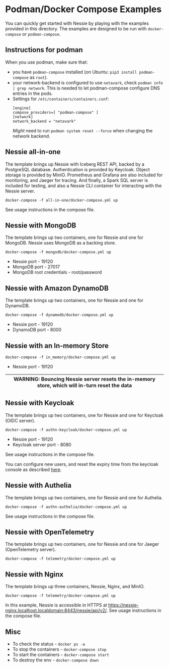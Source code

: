 # Podman/Docker Compose Examples

You can quickly get started with Nessie by playing with the examples provided in this directory. 
The examples are designed to be run with `docker-compose` or `podman-compose`.

## Instructions for podman

When you use podman, make sure that:
* you have `podman-compose` installed (on Ubuntu: `pip3 install podman-compose` as `root`).
* your network-backend is configured to use `netavark`, check `podman info | grep network`.
  This is needed to let podman-compose configure DNS entries in the pods.
* Settings for `/etc/containers/containers.conf`:
  ```
  [engine]
  compose_providers=[ "podman-compose" ]
  [network]
  network_backend = "netavark"
  ```
  _Might_ need to run `podman system reset --force` when changing the network backend. 

## Nessie all-in-one

The template brings up Nessie with Iceberg REST API, backed by a PostgreSQL database. Authentication
is provided by Keycloak. Object storage is provided by MinIO. Prometheus and Grafana are also
included for monitoring, and Jaeger for tracing. And finally, a Spark SQL server is included for
testing, and also a Nessie CLI container for interacting with the Nessie server.

```shell
docker-compose -f all-in-one/docker-compose.yml up
```

See usage instructions in the compose file.

## Nessie with MongoDB
The template brings up two containers, one for Nessie and one for MongoDB. Nessie uses MongoDB as a backing store.
```shell
docker-compose -f mongodb/docker-compose.yml up
```
- Nessie port - 19120
- MongoDB port - 27017
- MongoDB root credentials - root/password

## Nessie with Amazon DynamoDB
The template brings up two containers, one for Nessie and one for DynamoDB.
```shell
docker-compose -f dynamodb/docker-compose.yml up
```
- Nessie port - 19120
- DynamoDB port - 8000

## Nessie with an In-memory Store

```shell
docker-compose -f in_memory/docker-compose.yml up
```
- Nessie port - 19120

| WARNING: Bouncing Nessie server resets the in-memory store, which will in-turn reset the data|
| --- |

## Nessie with Keycloak

The template brings up two containers, one for Nessie and one for Keycloak (OIDC server).

```shell
docker-compose -f authn-keycloak/docker-compose.yml up
```

- Nessie port - 19120
- Keycloak server port - 8080

See usage instructions in the compose file.

You can configure new users, and reset the expiry time from the keycloak console as described [here](../servers/quarkus-server#readme).

## Nessie with Authelia

The template brings up two containers, one for Nessie and one for Authelia.

```shell
docker-compose -f authn-authelia/docker-compose.yml up
```

See usage instructions in the compose file.

## Nessie with OpenTelemetry

The template brings up two containers, one for Nessie and one for Jaeger (OpenTelemetry server).

```shell
docker-compose -f telemetry/docker-compose.yml up
```

## Nessie with Nginx

The template brings up three containers, Nessie, Nginx, and MinIO.

```shell
docker-compose -f telemetry/docker-compose.yml up
```

In this example, Nessie is accessible in HTTPS at
https://nessie-nginx.localhost.localdomain:8443/nessie/api/v2/. See usage instructions in the
compose file.

## Misc
- To check the status - `docker ps -a`
- To stop the containers - `docker-compose stop`
- To start the containers - `docker-compose start`
- To destroy the env - `docker-compose down`
